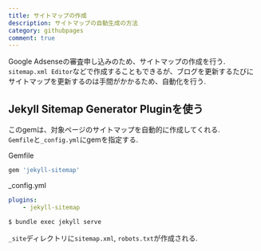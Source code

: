 ```yaml
---
title: サイトマップの作成
description: サイトマップの自動生成の方法
category: githubpages
comment: true
---
```


Google Adsenseの審査申し込みのため、サイトマップの作成を行う.   
`sitemap.xml Editor`などで作成することもできるが、ブログを更新するたびにサイトマップを更新するのは手間がかかるため、自動化を行う.  

## Jekyll Sitemap Generator Pluginを使う
このgemは、対象ページのサイトマップを自動的に作成してくれる.  
`Gemfile`と`_config.yml`にgemを指定する.  

Gemfile
```ruby
gem 'jekyll-sitemap'
```

_config.yml
```yaml
plugins:
	- jekyll-sitemap
```


```zsh
$ bundle exec jekyll serve
```

`_site`ディレクトリに`sitemap.xml`, `robots.txt`が作成される.  


